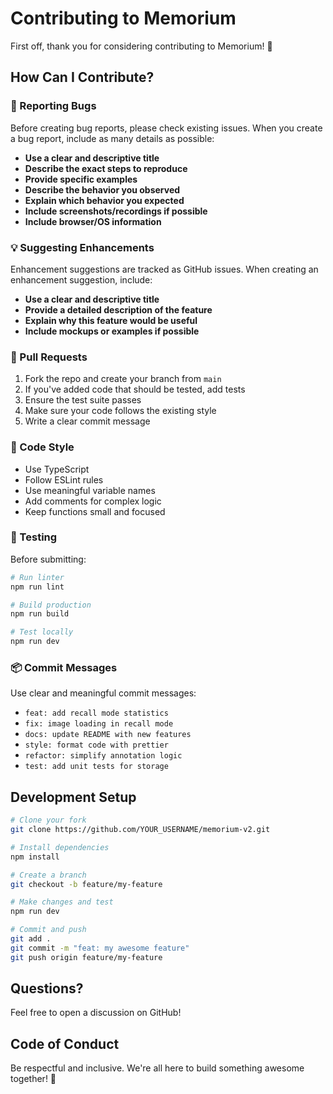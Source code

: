 # Contributing to Memorium

First off, thank you for considering contributing to Memorium! 🎉

## How Can I Contribute?

### 🐛 Reporting Bugs

Before creating bug reports, please check existing issues. When you create a bug report, include as many details as possible:

- **Use a clear and descriptive title**
- **Describe the exact steps to reproduce**
- **Provide specific examples**
- **Describe the behavior you observed**
- **Explain which behavior you expected**
- **Include screenshots/recordings if possible**
- **Include browser/OS information**

### 💡 Suggesting Enhancements

Enhancement suggestions are tracked as GitHub issues. When creating an enhancement suggestion, include:

- **Use a clear and descriptive title**
- **Provide a detailed description of the feature**
- **Explain why this feature would be useful**
- **Include mockups or examples if possible**

### 🔀 Pull Requests

1. Fork the repo and create your branch from `main`
2. If you've added code that should be tested, add tests
3. Ensure the test suite passes
4. Make sure your code follows the existing style
5. Write a clear commit message

### 📝 Code Style

- Use TypeScript
- Follow ESLint rules
- Use meaningful variable names
- Add comments for complex logic
- Keep functions small and focused

### 🧪 Testing

Before submitting:

```bash
# Run linter
npm run lint

# Build production
npm run build

# Test locally
npm run dev
```

### 📦 Commit Messages

Use clear and meaningful commit messages:

- `feat: add recall mode statistics`
- `fix: image loading in recall mode`
- `docs: update README with new features`
- `style: format code with prettier`
- `refactor: simplify annotation logic`
- `test: add unit tests for storage`

## Development Setup

```bash
# Clone your fork
git clone https://github.com/YOUR_USERNAME/memorium-v2.git

# Install dependencies
npm install

# Create a branch
git checkout -b feature/my-feature

# Make changes and test
npm run dev

# Commit and push
git add .
git commit -m "feat: my awesome feature"
git push origin feature/my-feature
```

## Questions?

Feel free to open a discussion on GitHub!

## Code of Conduct

Be respectful and inclusive. We're all here to build something awesome together! 🚀